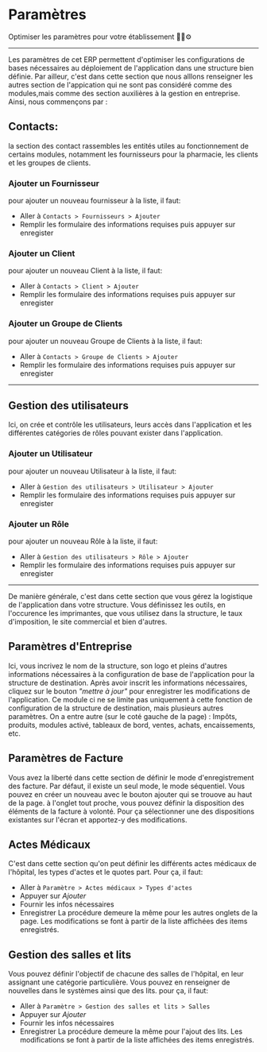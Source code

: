 # Paramètres

Optimiser les paramètres pour votre établissement 👷‍♂️⚙

---

Les paramètres de cet ERP permettent d'optimiser les configurations de bases nécessaires au déploiement de l'application dans une structure bien définie. Par ailleur, c'est dans cette section que nous alllons renseigner les autres section de l'appication qui ne sont pas considéré comme des modules,mais comme des section auxilières à la gestion en entreprise. Ainsi, nous commençons par :

## Contacts:
la section des contact rassembles les entités utiles au fonctionnement de certains modules, notamment les fournisseurs pour la pharmacie, les clients et les groupes de clients. 

### Ajouter un Fournisseur
pour ajouter un nouveau fournisseur à la liste, il faut:
- Aller à `Contacts > Fournisseurs > Ajouter`
- Remplir les formulaire des informations requises puis appuyer sur enregister

### Ajouter un Client
pour ajouter un nouveau Client à la liste, il faut:
- Aller à `Contacts > Client > Ajouter`
- Remplir les formulaire des informations requises puis appuyer sur enregister

### Ajouter un Groupe de Clients
pour ajouter un nouveau Groupe de Clients à la liste, il faut:
- Aller à `Contacts > Groupe de Clients > Ajouter`
- Remplir les formulaire des informations requises puis appuyer sur enregister

---

## Gestion des utilisateurs
Ici, on crée et contrôle les utilisateurs, leurs accès dans l'application et les différentes catégories de rôles pouvant exister dans l'application.

### Ajouter un Utilisateur
pour ajouter un nouveau Utilisateur à la liste, il faut:
- Aller à `Gestion des utilisateurs > Utilisateur > Ajouter`
- Remplir les formulaire des informations requises puis appuyer sur enregister

### Ajouter un Rôle
pour ajouter un nouveau Rôle à la liste, il faut:
- Aller à `Gestion des utilisateurs > Rôle > Ajouter`
- Remplir les formulaire des informations requises puis appuyer sur enregister

--- 

De manière générale, c'est dans cette section que vous gérez la logistique de l'application dans votre structure. Vous définissez les outils, en l'occurence les imprimantes, que vous utilisez dans la structure, le taux d'imposition, le site commercial et bien d'autres.

## Paramètres d'Entreprise
Ici, vous incrivez le nom de la structure, son logo et pleins d'autres informations nécessaires à la configuration de base de l'application pour la structure de destination. Après avoir inscrit les informations nécessaires, cliquez sur le bouton *"mettre à jour"* pour enregistrer les modifications de l'application. Ce module ci ne se limite pas uniquement à cette fonction de configuration de la structure de destination, mais plusieurs autres paramètres. On a entre autre (sur le coté gauche de la page) : Impôts, produits, modules activé, tableaux de bord, ventes, achats, encaissements, etc.

## Paramètres de Facture
Vous avez la liberté dans cette section de définir le mode d'enregistrement des facture. Par défaut, il existe un seul mode, le mode séquentiel. Vous pouvez en créer un nouveau avec le bouton ajouter qui se trouove au haut de la page.
 à l'onglet tout proche, vous pouvez définir la disposition des éléments de la facture à volonté. Pour ça sélectionner une des dispositions existantes sur l'écran et apportez-y des modifications.


## Actes Médicaux
C'est dans cette section qu'on peut définir les différents actes médicaux de l'hôpital, les types d'actes et le quotes part. Pour ça, il faut:
- Aller à `Paramètre > Actes médicaux > Types d'actes`
- Appuyer sur *Ajouter*
- Fournir les infos nécessaires
- Enregistrer
La procédure demeure la même pour les autres onglets de la page. Les modifications se font à partir de la liste affichées des items enregistrés.

## Gestion des salles et lits
Vous pouvez définir l'objectif de chacune des salles de l'hôpital, en leur assignant une catégorie particulière. Vous pouvez en renseigner de nouvelles dans le systèmes ainsi que des lits. pour ça, il faut:
- Aller à `Paramètre > Gestion des salles et lits > Salles`
- Appuyer sur *Ajouter*
- Fournir les infos nécessaires
- Enregistrer
La procédure demeure la même pour l'ajout des lits. Les modifications se font à partir de la liste affichées des items enregistrés.